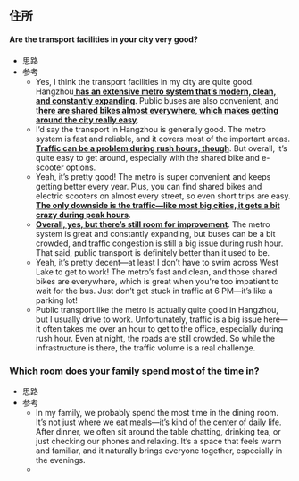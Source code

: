 ## 住所

#### Are the transport facilities in your city very good?
- 思路
- 参考
	- Yes, I think the transport facilities in my city are quite good. Hangzhou<b><u> has an extensive metro system that’s modern, clean, and constantly expanding</u></b>. Public buses are also convenient, and t<b><u>here are shared bikes almost everywhere, which makes getting around the city really easy</u></b>.
	- I’d say the transport in Hangzhou is generally good. The metro system is fast and reliable, and it covers most of the important areas. <b><u>Traffic can be a problem during rush hours, though</u></b>. But overall, it’s quite easy to get around, especially with the shared bike and e-scooter options.
	- Yeah, it’s pretty good! The metro is super convenient and keeps getting better every year. Plus, you can find shared bikes and electric scooters on almost every street, so even short trips are easy. <b><u>The only downside is the traffic—like most big cities, it gets a bit crazy during peak hours</u></b>.
	- <b><u>Overall, yes, but there’s still room for improvement</u></b>. The metro system is great and constantly expanding, but buses can be a bit crowded, and traffic congestion is still a big issue during rush hour. That said, public transport is definitely better than it used to be.
	- Yeah, it’s pretty decent—at least I don’t have to swim across West Lake to get to work! The metro’s fast and clean, and those shared bikes are everywhere, which is great when you're too impatient to wait for the bus. Just don’t get stuck in traffic at 6 PM—it’s like a parking lot!
	- Public transport like the metro is actually quite good in Hangzhou, but I usually drive to work. Unfortunately, traffic is a big issue here—it often takes me over an hour to get to the office, especially during rush hour. Even at night, the roads are still crowded. So while the infrastructure is there, the traffic volume is a real challenge.
###  Which room does your family spend most of the time in?
- 思路
- 参考
	- In my family, we probably spend the most time in the dining room. It’s not just where we eat meals—it’s kind of the center of daily life. After dinner, we often sit around the table chatting, drinking tea, or just checking our phones and relaxing. It’s a space that feels warm and familiar, and it naturally brings everyone together, especially in the evenings.
	- 